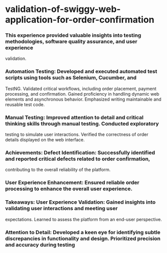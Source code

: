 # validation-of-swiggy-web-application-for-order-confirmation

### This experience provided valuable insights into testing methodologies, software quality assurance, and user experience
validation.
### Automation Testing: Developed and executed automated test scripts using tools such as Selenium, Cucumber, and
TestNG. Validated critical workflows, including order placement, payment processing, and confirmation. Gained
proficiency in handling dynamic web elements and asynchronous behavior. Emphasized writing maintainable and
reusable test code.
### Manual Testing: Improved attention to detail and critical thinking skills through manual testing. Conducted exploratory
testing to simulate user interactions. Verified the correctness of order details displayed on the web interface.
### Achievements: Defect Identification: Successfully identified and reported critical defects related to order confirmation,
contributing to the overall reliability of the platform. 
### User Experience Enhancement: Ensured reliable order processing to enhance the overall user experience.
### Takeaways: User Experience Validation: Gained insights into validating user interactions and meeting user
expectations. Learned to assess the platform from an end-user perspective. 
### Attention to Detail: Developed a keen eye for identifying subtle discrepancies in functionality and design. Prioritized precision and accuracy during testing
